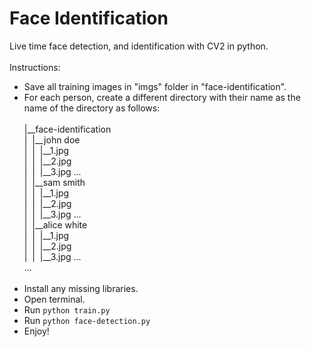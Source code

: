 # Face Identification
Live time face detection, and identification with CV2 in python.<br/><br/>
Instructions:
- Save all training images in "imgs" folder in "face-identification".
- For each person, create a different directory with their name as the name of the directory as follows:<br/><br/>
|__face-identification<br/>
|&nbsp;&nbsp;|__john doe<br/>
|&nbsp;&nbsp;|&nbsp;&nbsp;|__1.jpg<br/>
|&nbsp;&nbsp;|&nbsp;&nbsp;|__2.jpg<br/>
|&nbsp;&nbsp;|&nbsp;&nbsp;|__3.jpg ...<br/>
|&nbsp;&nbsp;|__sam smith<br/>
|&nbsp;&nbsp;|&nbsp;&nbsp;|__1.jpg<br/>
|&nbsp;&nbsp;|&nbsp;&nbsp;|__2.jpg<br/>
|&nbsp;&nbsp;|&nbsp;&nbsp;|__3.jpg ...<br/>
|&nbsp;&nbsp;|__alice white<br/>
|&nbsp;&nbsp;|&nbsp;&nbsp;|__1.jpg<br/>
|&nbsp;&nbsp;|&nbsp;&nbsp;|__2.jpg<br/>
|&nbsp;&nbsp;|&nbsp;&nbsp;|__3.jpg ...<br/>
...<br/><br/>
- Install any missing libraries.
- Open terminal.
- Run `python train.py`
- Run `python face-detection.py`
- Enjoy!
